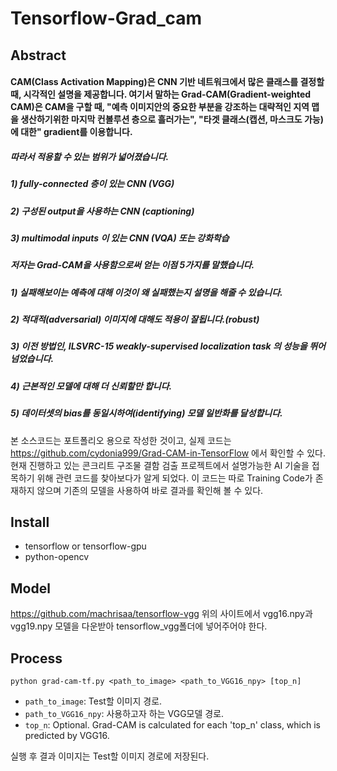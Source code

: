 # Tensorflow-Grad_cam
## Abstract
#### CAM(Class Activation Mapping)은 CNN 기반 네트워크에서 많은 클래스를 결정할 때, 시각적인 설명을 제공합니다. 여기서 말하는 Grad-CAM(Gradient-weighted CAM)은 CAM을 구할 때, "예측 이미지안의 중요한 부분을 강조하는 대략적인 지역 맵을 생산하기위한 마지막 컨볼루션 층으로 흘러가는", "타겟 클래스(캡션, 마스크도 가능)에 대한" gradient를 이용합니다.

##### 따라서 적용할 수 있는 범위가 넓어졌습니다.
##### 1) fully-connected 층이 있는 CNN (VGG)
##### 2) 구성된 output을 사용하는 CNN (captioning)
##### 3) multimodal inputs 이 있는 CNN (VQA) 또는 강화학습

##### 저자는 Grad-CAM을 사용함으로써 얻는 이점 5가지를 말했습니다.
##### 1) 실패해보이는 예측에 대해 이것이 왜 실패했는지 설명을 해줄 수 있습니다.
##### 2) 적대적(adversarial) 이미지에 대해도 적용이 잘됩니다.(robust)
##### 3) 이전 방법인, ILSVRC-15 weakly-supervised localization task 의 성능을 뛰어넘었습니다.
##### 4) 근본적인 모델에 대해 더 신뢰할만 합니다.
##### 5) 데이터셋의 bias를 동일시하여(identifying) 모델 일반화를 달성합니다.

본 소스코드는 포트폴리오 용으로 작성한 것이고, 실제 코드는 https://github.com/cydonia999/Grad-CAM-in-TensorFlow 에서 확인할 수 있다. 현재 진행하고 있는 콘크리트 구조물 결함 검출 프로젝트에서 설명가능한 AI 기술을 접목하기 위해 관련 코드를 찾아보다가 알게 되었다. 이 코드는 따로 Training Code가 존재하지 않으며 기존의 모델을 사용하여 바로 결과를 확인해 볼 수 있다.

## Install 
- tensorflow or tensorflow-gpu
- python-opencv

## Model
https://github.com/machrisaa/tensorflow-vgg
위의 사이트에서 vgg16.npy과 vgg19.npy 모델을 다운받아 tensorflow_vgg폴더에 넣어주어야 한다.

## Process
`python grad-cam-tf.py <path_to_image> <path_to_VGG16_npy> [top_n]`
- `path_to_image`: Test할 이미지 경로.
- `path_to_VGG16_npy`: 사용하고자 하는 VGG모델 경로.
- `top_n`: Optional. Grad-CAM is calculated for each 'top_n' class, which is predicted by VGG16.

실행 후 결과 이미지는 Test할 이미지 경로에 저장된다.
